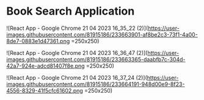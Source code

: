 # Book Search Application

![React App - Google Chrome 21 04 2023 16_35_22 (2)](https://user-images.githubusercontent.com/81915186/233663901-af8be2c3-73f1-4a00-8de7-0883e1d47361.png =250x250)

![React App - Google Chrome 21 04 2023 16_36_47 (2)](https://user-images.githubusercontent.com/81915186/233663365-daabfb7c-304d-42a7-924e-adcd81407f8e.png =250x250)

![React App - Google Chrome 21 04 2023 16_37_24 (2)](https://user-images.githubusercontent.com/81915186/233664191-948d00e9-8f23-4556-8329-41f5cfc61602.png =250x250)




